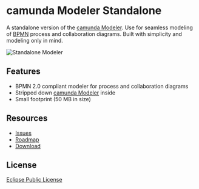 # camunda Modeler Standalone

A standalone version of the [camunda Modeler](https://github.com/camunda/camunda-modeler). 
Use for seamless modeling of [BPMN](https://en.wikipedia.org/wiki/BPMN) process and collaboration diagrams.
Built with simplicity and modeling only in mind.

![Standalone Modeler](https://raw.github.com/Nikku/camunda-modeler-standalone/master/documentation/images/screenshot.png)


## Features

* BPMN 2.0 compliant modeler for process and collaboration diagrams
* Stripped down [camunda Modeler](https://github.com/camunda/camunda-modeler) inside
* Small footprint (50 MB in size)


## Resources

* [Issues](https://github.com/Nikku/camunda-modeler-standalone/issues)
* [Roadmap](https://github.com/Nikku/camunda-modeler-standalone/issues?milestone=1&state=open)
* [Download](https://github.com/Nikku/camunda-modeler-standalone/releases)


## License

[Eclipse Public License](http://www.eclipse.org/legal/epl-v10.html)
